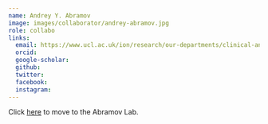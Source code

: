 ```yaml
---
name: Andrey Y. Abramov
image: images/collaborator/andrey-abramov.jpg
role: collabo
links:
  email: https://www.ucl.ac.uk/ion/research/our-departments/clinical-and-movement-neurosciences/centres-and-projects/andrey-y-abramov
  orcid:
  google-scholar:
  github:
  twitter:
  facebook:
  instagram: 
---
```


Click <a href="https://www.ucl.ac.uk/ion/research/our-departments/clinical-and-movement-neurosciences/centres-and-projects/andrey-y-abramov"> here</a>  to move to the Abramov Lab.
